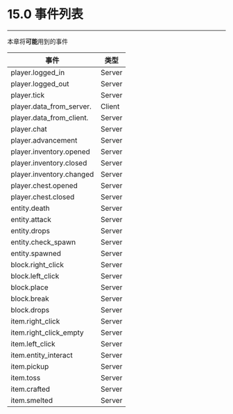# 15.0 事件列表

***

本章将**可能**用到的事件

| 事件                         | 类型     |
| -------------------------- | ------ |
| player.logged\_in          | Server |
| player.logged\_out         | Server |
| player.tick                | Server |
| player.data\_from\_server. | Client |
| player.data\_from\_client. | Server |
| player.chat                | Server |
| player.advancement         | Server |
| player.inventory.opened    | Server |
| player.inventory.closed    | Server |
| player.inventory.changed   | Server |
| player.chest.opened        | Server |
| player.chest.closed        | Server |
| entity.death               | Server |
| entity.attack              | Server |
| entity.drops               | Server |
| entity.check\_spawn        | Server |
| entity.spawned             | Server |
| block.right\_click         | Server |
| block.left\_click          | Server |
| block.place                | Server |
| block.break                | Server |
| block.drops                | Server |
| item.right\_click          | Server |
| item.right\_click\_empty   | Server |
| item.left\_click           | Server |
| item.entity\_interact      | Server |
| item.pickup                | Server |
| item.toss                  | Server |
| item.crafted               | Server |
| item.smelted               | Server |
